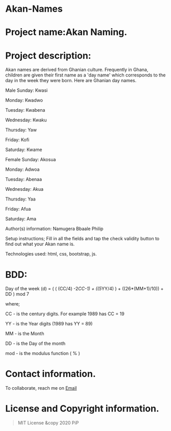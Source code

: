# Akan-Names

# Project name:Akan Naming.

# Project description:
Akan names are derived from Ghanian culture. Frequently in Ghana, children are given their first name as a 'day name' which corresponds to the day in the week they were born. Here are Ghanian day names.

Male
Sunday: Kwasi

Monday: Kwadwo

Tuesday: Kwabena

Wednesday: Kwaku

Thursday:  Yaw

Friday: Kofi

Saturday: Kwame

Female
Sunday: Akosua

Monday: Adwoa

Tuesday: Abenaa

Wednesday: Akua

Thursday:  Yaa

Friday: Afua

Saturday: Ama

Author(s) information: Namugera Bbaale Philip

Setup instructions; Fill in all the fields and tap the check validity button to find out what your Akan name is.

Technologies used: html, css, bootstrap, js.

# BDD:
Day of the week (d) = ( ( (CC/4) -2*CC-1) + ((5*YY/4) ) + ((26*(MM+1)/10)) + DD ) mod 7

 where;

 CC - is the century digits. For example 1989 has CC = 19

 YY - is the Year digits (1989 has YY = 89)

 MM -  is the Month

 DD - is the Day of the month 

 mod - is the modulus function ( % )
 
# Contact information.
To collaborate, reach me on [Email](namugera.philip@gmail.com)

# License and Copyright information.
> MIT License &copy 2020 PiP 
